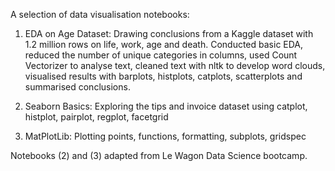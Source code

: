 A selection of data visualisation notebooks:

  1. EDA on Age Dataset: Drawing conclusions from a Kaggle dataset with 1.2 million rows on life, work, age and death. Conducted basic EDA, reduced the number of unique categories in columns, used Count Vectorizer to analyse text, cleaned text with nltk to develop word clouds, visualised results with barplots, histplots, catplots, scatterplots and summarised conclusions.

  2. Seaborn Basics: Exploring the tips and invoice dataset using catplot, histplot, pairplot, regplot, facetgrid

  3. MatPlotLib: Plotting points, functions, formatting, subplots, gridspec



Notebooks (2) and (3) adapted from Le Wagon Data Science bootcamp.
